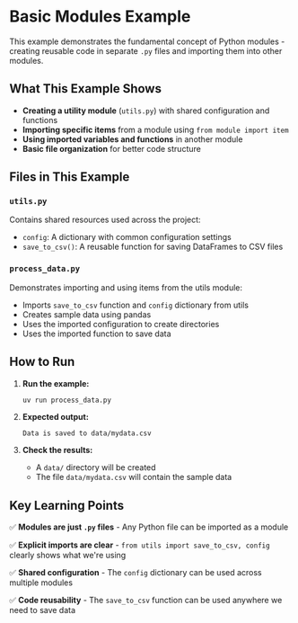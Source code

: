 # Basic Modules Example

This example demonstrates the fundamental concept of Python modules - creating reusable code in separate `.py` files and importing them into other modules.

## What This Example Shows

- **Creating a utility module** (`utils.py`) with shared configuration and functions
- **Importing specific items** from a module using `from module import item`
- **Using imported variables and functions** in another module
- **Basic file organization** for better code structure

## Files in This Example

### `utils.py`
Contains shared resources used across the project:
- `config`: A dictionary with common configuration settings
- `save_to_csv()`: A reusable function for saving DataFrames to CSV files

### `process_data.py`  
Demonstrates importing and using items from the utils module:
- Imports `save_to_csv` function and `config` dictionary from utils
- Creates sample data using pandas
- Uses the imported configuration to create directories
- Uses the imported function to save data

## How to Run

1. **Run the example:**
   ```bash
   uv run process_data.py
   ```

2. **Expected output:**
   ```
   Data is saved to data/mydata.csv
   ```

3. **Check the results:**
   - A `data/` directory will be created
   - The file `data/mydata.csv` will contain the sample data

## Key Learning Points

✅ **Modules are just `.py` files** - Any Python file can be imported as a module

✅ **Explicit imports are clear** - `from utils import save_to_csv, config` clearly shows what we're using

✅ **Shared configuration** - The `config` dictionary can be used across multiple modules

✅ **Code reusability** - The `save_to_csv` function can be used anywhere we need to save data
